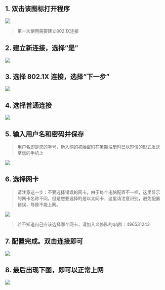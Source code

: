 ## 1. 双击该图标打开程序

![](http://info.swufe.edu.cn/infohelp/index.files/image012.jpg)

> 第一次使用需要建立802.1X连接



## 2. 建立新连接，选择“是”

![](http://info.swufe.edu.cn/infohelp/index.files/image014.jpg)



## 3. 选择 802.1X 连接，选择“下一步”

![](http://info.swufe.edu.cn/infohelp/index.files/image016.jpg)



## 4. 选择普通连接

![](http://info.swufe.edu.cn/infohelp/index.files/image018.jpg)



## 5. 输入用户名和密码并保存

> 用户名即是您的学号，新入网的初始密码在暑期注册时已以短信的形式发送至您的手机上

![](http://info.swufe.edu.cn/infohelp/index.files/image020.jpg)



## 6. 选择网卡

> 请注意这一步：不要选择错误的网卡，由于每个电脑配置不一样，这里显示的网卡名称不同，但是您要选择的是以太网卡，这里请注意识别，避免配置错误，导致不能上网。

![](/assets/~6_C`CAK$C]`AST[}%@{DO7.png)

> 若不知道自己应该选择哪个网卡，请加入义修队的qq群：496531243



## 7. 配置完成。双击连接即可

![](http://info.swufe.edu.cn/infohelp/index.files/image024.jpg)



## 8. 最后出现下图，即可以正常上网

![](http://info.swufe.edu.cn/infohelp/index.files/image026.jpg)



